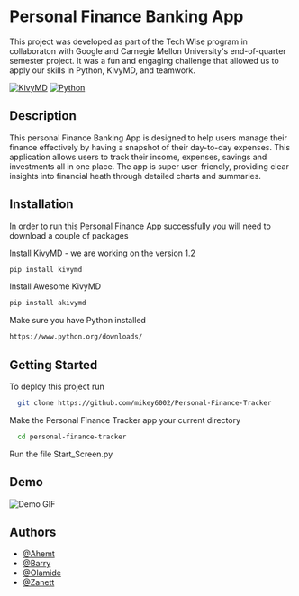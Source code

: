 
# Personal Finance Banking App
This project was developed as part of the Tech Wise program in collaboraton with Google and Carnegie Mellon University's end-of-quarter semester project. It was a fun and engaging challenge that allowed us to apply our skills in Python, KivyMD, and teamwork.

[![KivyMD](https://img.shields.io/badge/Technologies%3A-KivyMD-blue)](https://pypi.org/project/kivymd/)
[![Python](https://img.shields.io/badge/Language%3A-Python-red)](https://www.python.org/downloads/)





## Description
This personal Finance Banking App is designed to help users manage their finance effectively by having a snapshot of their day-to-day expenses. This application allows users to track their income, expenses, savings and investments all in one place. The app is super user-friendly, providing clear insights into financial heath through detailed charts and summaries. 
## Installation

In order to run this Personal Finance App successfully you will need to download a couple of packages

Install KivyMD - we are working on the version 1.2
```bash
pip install kivymd
```
Install Awesome KivyMD
```bash
pip install akivymd
```
Make sure you have Python installed
```bash
https://www.python.org/downloads/
```
    
## Getting Started


To deploy this project run

```bash
  git clone https://github.com/mikey6002/Personal-Finance-Tracker
```
Make the Personal Finance Tracker app your current directory
```bash
  cd personal-finance-tracker
```
Run the file Start_Screen.py


## Demo

![Demo GIF](https://i.giphy.com/media/v1.Y2lkPTc5MGI3NjExeXJ4YjJqOG55OTRyYjVmbmQ1ZjB5c3ZlNTBxOTNpZzAzcms0M3ppNCZlcD12MV9pbnRlcm5hbF9naWZfYnlfaWQmY3Q9Zw/s3jsD5Tl6QoTkRbUnL/giphy.gif)




## Authors

- [@Ahemt](https://github.com/AhmetYellow)
- [@Barry](https://github.com/mikey6002)
- [@Olamide](https://github.com/mikey6002)
- [@Zanett](https://github.com/ZDavila3)

